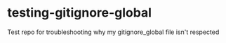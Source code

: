 # testing-gitignore-global
Test repo for troubleshooting why my gitignore_global file isn't respected
